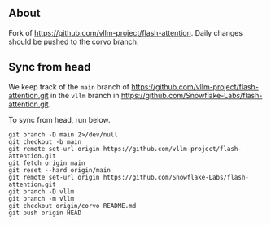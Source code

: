 ## About
Fork of https://github.com/vllm-project/flash-attention. Daily changes should be pushed to the corvo branch.

## Sync from head

We keep track of the `main` branch of https://github.com/vllm-project/flash-attention.git in the `vllm` branch in https://github.com/Snowflake-Labs/flash-attention.git.

To sync from head, run below.

```
git branch -D main 2>/dev/null 
git checkout -b main
git remote set-url origin https://github.com/vllm-project/flash-attention.git
git fetch origin main
git reset --hard origin/main
git remote set-url origin https://github.com/Snowflake-Labs/flash-attention.git
git branch -D vllm
git branch -m vllm
git checkout origin/corvo README.md
git push origin HEAD
```
